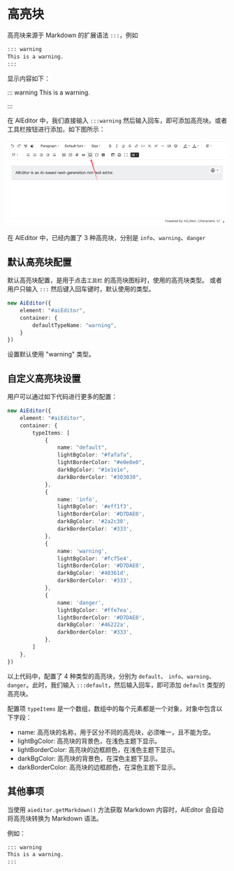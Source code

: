 # 高亮块 

高亮块来源于 Markdown 的扩展语法 `:::`，例如

```markdown
::: warning
This is a warning.
:::
```
显示内容如下：

::: warning  This is a warning.

:::


在 AIEditor 中，我们直接输入 `:::warning` 然后输入回车，即可添加高亮块。或者工具栏按钮进行添加，如下图所示：

![](../../assets/image/container.png)

在 AIEditor 中，已经内置了 3 种高亮块，分别是 `info`、`warning`、`danger`

## 默认高亮块配置

默认高亮块配置，是用于点击`工具栏` 的高亮块图标时，使用的高亮块类型。 或者用户只输入 `:::` 然后键入回车键时，默认使用的类型。

```typescript
new AiEditor({
    element: "#aiEditor",
    container: {
        defaultTypeName: "warning",
    }
})
```

设置默认使用 "warning" 类型。

## 自定义高亮块设置

用户可以通过如下代码进行更多的配置：

```typescript
new AiEditor({
    element: "#aiEditor",
    container: {
        typeItems: [
            {
                name: "default",
                lightBgColor: "#fafafa",
                lightBorderColor: "#e0e0e0",
                darkBgColor: "#1e1e1e",
                darkBorderColor: "#303030",
            },
            {
                name: 'info',
                lightBgColor: '#eff1f3',
                lightBorderColor: '#D7DAE0',
                darkBgColor: '#2a2c30',
                darkBorderColor: '#333',
            },
            {
                name: 'warning',
                lightBgColor: '#fcf5e4',
                lightBorderColor: '#D7DAE0',
                darkBgColor: '#40361d',
                darkBorderColor: '#333',
            },
            {
                name: 'danger',
                lightBgColor: '#ffe7ea',
                lightBorderColor: '#D7DAE0',
                darkBgColor: '#46222a',
                darkBorderColor: '#333',
            },
        ]
    },
})
```
以上代码中，配置了 4 种类型的高亮块，分别为 `default`、 `info`、`warning`、`danger`。此时，我们输入 `:::default`，然后输入回车，即可添加 `default` 类型的高亮块。

配置项 `typeItems` 是一个数组，数组中的每个元素都是一个对象，对象中包含以下字段：
- name: 高亮块的名称，用于区分不同的高亮块，必须唯一，且不能为空。
- lightBgColor: 高亮块的背景色，在浅色主题下显示。
- lightBorderColor: 高亮块的边框颜色，在浅色主题下显示。
- darkBgColor: 高亮块的背景色，在深色主题下显示。
- darkBorderColor: 高亮块的边框颜色，在深色主题下显示。

## 其他事项

当使用 `aieditor.getMarkdown()` 方法获取 Markdown 内容时，AIEditor 会自动将高亮块转换为 Markdown 语法。

例如：

```markdown
::: warning
This is a warning.
:::
```

